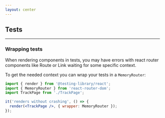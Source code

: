 ```yaml
---
layout: center
---
```


## Tests

<Toc maxDepth="2" mode="onlySiblings"/>

---

### Wrapping tests

When rendering components in tests, you may have errors with react router components like Route or Link waiting for some specific context.

To get the needed context you can wrap your tests in a `MemoryRouter`:

```jsx
import { render } from '@testing-library/react';
import { MemoryRouter } from 'react-router-dom';
import TrackPage from './TrackPage';

it('renders without crashing', () => {
  render(<TrackPage />, { wrapper: MemoryRouter });
});
```

<!--
The final solution can be found in `addon/solution_v2`
-->
